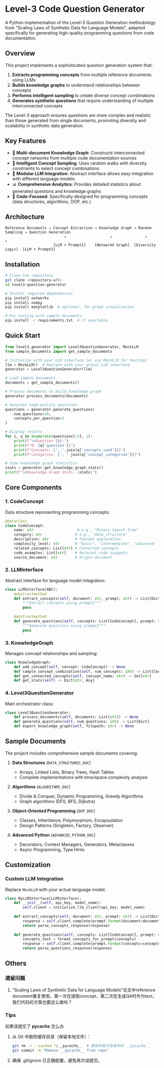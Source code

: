 # Level-3 Code Question Generator

A Python implementation of the Level-3 Question Generation methodology from "Scaling Laws of Synthetic Data for Language Models", adapted specifically for generating high-quality programming questions from code documentation.

## Overview

This project implements a sophisticated question generation system that:

1. **Extracts programming concepts** from multiple reference documents using LLMs
2. **Builds knowledge graphs** to understand relationships between concepts
3. **Performs intelligent sampling** to create diverse concept combinations
4. **Generates synthetic questions** that require understanding of multiple interconnected concepts

The Level-3 approach ensures questions are more complex and realistic than those generated from single documents, promoting diversity and scalability in synthetic data generation.

## Key Features

- 🧠 **Multi-document Knowledge Graph**: Constructs interconnected concept networks from multiple code documentation sources
- 🎯 **Intelligent Concept Sampling**: Uses random walks with diversity constraints to select concept combinations  
- 🔄 **Modular LLM Integration**: Abstract interface allows easy integration with different language models
- 📊 **Comprehensive Analytics**: Provides detailed statistics about generated questions and knowledge graphs
- 🐍 **Code-Focused**: Specifically designed for programming concepts (data structures, algorithms, OOP, etc.)

## Architecture

```
Reference Documents → Concept Extraction → Knowledge Graph → Random Sampling → Question Generation
                           ↓                    ↓               ↓                  ↓
                      [LLM + Prompt1]    [NetworkX Graph]  [Diversity Logic]  [LLM + Prompt2]
```

## Installation

```bash
# Clone the repository
git clone <repository-url>
cd level3-question-generator

# Install required dependencies
pip install networkx
pip install numpy
pip install matplotlib  # optional, for graph visualization

# For testing with sample documents
pip install -r requirements.txt  # if available
```

## Quick Start

```python
from level3_generator import Level3QuestionGenerator, MockLLM
from sample_documents import get_sample_documents

# Initialize with your LLM interface (or use MockLLM for testing)
llm = MockLLM()  # Replace with your actual LLM interface
generator = Level3QuestionGenerator(llm)

# Load sample documents
documents = get_sample_documents()

# Process documents to build knowledge graph
generator.process_documents(documents)

# Generate high-quality questions
questions = generator.generate_questions(
    num_questions=20, 
    concepts_per_question=3
)

# Display results
for i, q in enumerate(questions[:5], 1):
    print(f"\nQuestion {i}:")
    print(f"Q: {q['question']}")
    print(f"Concepts: {', '.join(q['concepts_used'])}")
    print(f"Categories: {', '.join(q['concept_categories'])}")

# View knowledge graph statistics
stats = generator.get_knowledge_graph_stats()
print(f"\nKnowledge Graph Stats: {stats}")
```

## Core Components

### 1. CodeConcept
Data structure representing programming concepts:
```python
@dataclass
class CodeConcept:
    name: str                    # e.g., "Binary Search Tree"
    category: str               # e.g., "data_structure"
    description: str            # Concept explanation
    complexity_level: str       # "basic", "intermediate", "advanced"
    related_concepts: List[str] # Connected concepts
    code_examples: List[str]    # Relevant code snippets
    source_document: str        # Origin document
```

### 2. LLMInterface
Abstract interface for language model integration:
```python
class LLMInterface(ABC):
    @abstractmethod
    def extract_concepts(self, document: str, prompt: str) -> List[Dict]:
        """Extract concepts using prompt1"""
        pass
    
    @abstractmethod  
    def generate_questions(self, concepts: List[CodeConcept], prompt: str) -> List[str]:
        """Generate questions using prompt2"""
        pass
```

### 3. KnowledgeGraph
Manages concept relationships and sampling:
```python
class KnowledgeGraph:
    def add_concept(self, concept: CodeConcept) -> None
    def sample_concept_combination(self, num_concepts: int) -> List[CodeConcept]
    def get_connected_concepts(self, concept_name: str) -> Set[str]
    def get_stats(self) -> Dict[str, Any]
```

### 4. Level3QuestionGenerator
Main orchestrator class:
```python
class Level3QuestionGenerator:
    def process_documents(self, documents: List[str]) -> None
    def generate_questions(self, num_questions: int) -> List[Dict]
    def export_knowledge_graph(self, filepath: str) -> None
```

## Sample Documents

The project includes comprehensive sample documents covering:

1. **Data Structures** (`DATA_STRUCTURES_DOC`)
   - Arrays, Linked Lists, Binary Trees, Hash Tables
   - Complete implementations with time/space complexity analysis

2. **Algorithms** (`ALGORITHMS_DOC`)  
   - Divide & Conquer, Dynamic Programming, Greedy Algorithms
   - Graph algorithms (DFS, BFS, Dijkstra)

3. **Object-Oriented Programming** (`OOP_DOC`)
   - Classes, Inheritance, Polymorphism, Encapsulation
   - Design Patterns (Singleton, Factory, Observer)

4. **Advanced Python** (`ADVANCED_PYTHON_DOC`)
   - Decorators, Context Managers, Generators, Metaclasses
   - Async Programming, Type Hints

## Customization

### Custom LLM Integration
Replace `MockLLM` with your actual language model:

```python
class MyLLMInterface(LLMInterface):
    def __init__(self, api_key, model_name):
        self.client = initialize_llm_client(api_key, model_name)
    
    def extract_concepts(self, document: str, prompt: str) -> List[Dict]:
        response = self.client.complete(prompt.format(document=document))
        return parse_concepts_response(response)
    
    def generate_questions(self, concepts: List[CodeConcept], prompt: str) -> List[str]:
        concepts_text = format_concepts_for_prompt(concepts)
        response = self.client.complete(prompt.format(concepts=concepts_text))
        return parse_questions_response(response)
```

## Others

### 遗留问题

1. "Scaling Laws of Synthetic Data for Language Models"论文中reference document重复使用，第一次在提取concept，第二次在生成QA时作为text，我们代码的方案也要这么做吗？

### Tips

如果误提交了 __pycache__ 怎么办

1. 从 Git 中删除缓存目录（保留本地文件）：
    ```bash
    git rm -r --cached */__pycache__  # 删除所有子目录中的 __pycache__
    git commit -m "Remove __pycache__ from repo"
    ```
2. 确保 .gitignore 已正确配置，避免再次误提交。